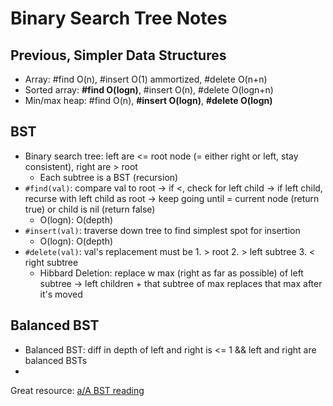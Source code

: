 # Binary Search Tree Notes

## Previous, Simpler Data Structures
- Array: #find O(n), #insert O(1) ammortized, #delete O(n+n)
- Sorted array: **#find O(logn)**, #insert O(n), #delete O(logn+n)
- Min/max heap: #find O(n), **#insert O(logn)**, **#delete O(logn)**

## BST
- Binary search tree: left are <= root node (= either right or left, stay consistent), right are > root
  - Each subtree is a BST (recursion)
- ```#find(val)```: compare val to root -> if <, check for left child -> if left child, recurse with left child as root -> keep going until = current node (return true) or child is nil (return false)
  - O(logn): O(depth)
- ```#insert(val)```: traverse down tree to find simplest spot for insertion
  - O(logn): O(depth)
- ```#delete(val)```: val's replacement must be 1. > root 2. > left subtree 3. < right subtree
  - Hibbard Deletion: replace w max (right as far as possible) of left subtree -> left children + that subtree of max replaces that max after it's moved

## Balanced BST
- Balanced BST: diff in depth of left and right is <= 1 && left and right are balanced BSTs
-


Great resource: [a/A BST reading](https://github.com/appacademy/sf-job-search-curriculum/blob/master/algorithms/binary_search_trees/bst_reading.md)
